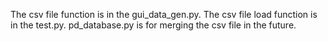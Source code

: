 The csv file function is in the gui_data_gen.py.
The csv file load function is in the test.py.
pd_database.py is for merging the csv file in the future.
